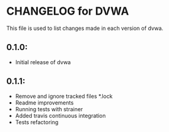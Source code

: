 # CHANGELOG for DVWA

This file is used to list changes made in each version of dvwa.

## 0.1.0:

* Initial release of dvwa

## 0.1.1:

* Remove and ignore tracked files *.lock
* Readme improvements
* Running tests with strainer
* Added travis continuous integration
* Tests refactoring

